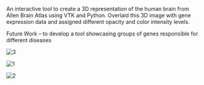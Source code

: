 An interactive tool to create a 3D representation of the human brain from Allen Brain Atlas using VTK and Python. Overlaid this 3D image with gene expression data and assigned different opacity and color intensity levels. 

Future Work – to develop a tool showcasing groups of genes responsible for different diseases


![3](https://cloud.githubusercontent.com/assets/25645124/23389109/0beda1b4-fd34-11e6-9e9d-9a962758b40e.png)

![1](https://cloud.githubusercontent.com/assets/25645124/23389112/0fbc18de-fd34-11e6-8de2-c7fc9f590311.png)

![2](https://cloud.githubusercontent.com/assets/25645124/23389115/1245ed96-fd34-11e6-88af-666e5fa42185.png)


